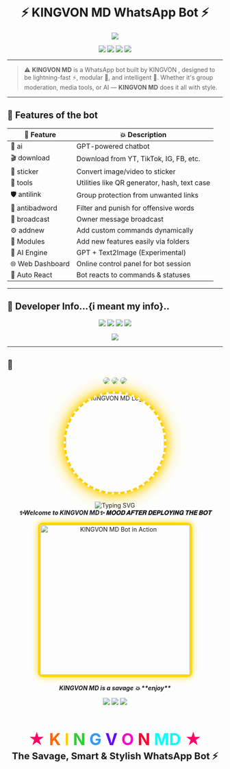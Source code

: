 <h1 align="center">
  ⚡ KINGVON MD WhatsApp Bot ⚡
</h1>

<p align="center">
  <img src="https://readme-typing-svg.demolab.com/?lines=The+Next+Evolution+of+WhatsApp+Bots;KINGVON+MD+is+Live+24%2F7!;Multi-Device,+AI-Powered,+Modular,+Insane!&font=Fira+Code&center=true&width=750&height=45&color=0FFF00&vCenter=true" />
</p>

<p align="center">
  <img src="https://img.shields.io/badge/KINGVON-MD-blueviolet?style=for-the-badge" />
  <img src="https://img.shields.io/badge/Baileys-MD-orange?style=for-the-badge" />
  <img src="https://img.shields.io/badge/Status-ONLINE-success?style=for-the-badge" />
  <img src="https://img.shields.io/badge/License-MIT-blue?style=for-the-badge" />
</p>

---

> ⚠️ **KINGVON MD** is a WhatsApp bot built by KINGVON , designed to be lightning-fast ⚡, modular 🧩, and intelligent 🤖. Whether it's group moderation, media tools, or AI — **KINGVON MD** does it all with style.

---

## 🌟 Features of the bot

| 🔧 Feature        | 💥 Description |
|------------------|----------------|
| 🤖 ai             | GPT-powered chatbot |
| 🎬 download       | Download from YT, TikTok, IG, FB, etc. |
| 🎨 sticker        | Convert image/video to sticker |
| 🧰 tools          | Utilities like QR generator, hash, text case |
| 🛡️ antilink       | Group protection from unwanted links |
| 🚷 antibadword    | Filter and punish for offensive words |
| 📢 broadcast      | Owner message broadcast |
| ⚙️ addnew         | Add custom commands dynamically |
| 🧬 Modules        | Add new features easily via folders |
| 🧠 AI Engine      | GPT + Text2Image (Experimental) |
| 🌐 Web Dashboard  | Online control panel for bot session |
| 🎯 Auto React     | Bot reacts to commands & statuses |

---

## 👑 Developer Info...{i meant my info}..

<p align="center">
  <a href="https://wa.me/254720326316"><img src="https://img.shields.io/badge/Contact-KINGVON-25D366?style=for-the-badge&logo=whatsapp&logoColor=white" /></a>
  <a href="https://github.com/SilverTosh"><img src="https://img.shields.io/badge/GitHub-SilverTosh-6e40c9?style=for-the-badge&logo=github" /></a>
  <a href="https://whatsapp.com/channel/0029Vb5tbcZEKyZEHbicrV1y"><img src="https://img.shields.io/badge/Channel-KINGVON-green?style=for-the-badge&logo=whatsapp" /></a>
  <a href="https://chat.whatsapp.com/HOjijD27VBUC9RiI9ObYvY"><img src="https://img.shields.io/badge/Support%20Group-Join-blue?style=for-the-badge&logo=whatsapp" /></a>
</p>

<p align="center">
  <a href="https://evil-twin.onrender.com/" target="_blank">
    <img src="https://img.shields.io/badge/Visit%20KINGVON.tech-Click%20Here-ff69b4?style=for-the-badge&logo=firefox&logoColor=white&color=FF1493&labelColor=FFD700" />
  </a>
</p>

---

## 🚀

<p align="center">
  <img src="https://img.shields.io/badge/MADE%20BY-KINGVON-blueviolet?style=for-the-badge&logo=github" style="border-radius: 50%;">
  <img src="https://img.shields.io/badge/VERSION-1.0-green?style=for-the-badge&logo=npm" style="border-radius: 50%;">
  <img src="https://img.shields.io/badge/BOT%20POWER-🔥%20100%25-red?style=for-the-badge" style="border-radius: 50%;">
</p>

<p align="center">
  <img 
    src="https://media.giphy.com/media/l0MYt5jPR6QX5pnqM/giphy.gif" 
    alt="KINGVON MD Logo" 
    width="230" 
    style="
      border-radius: 50%;
      border: 5px dashed #ffcc00;
      box-shadow: 0 0 20px #ffcc00, 0 0 40px #ffd700;
    "
  />
  <br><br>
  <img src="https://readme-typing-svg.demolab.com?font=Fira+Code&weight=500&size=24&pause=1000&color=FFD700&center=true&vCenter=true&random=false&width=435&lines=KINGVON+MD+%F0%9F%94%A5;WhatsApp+Bot+by+KINGVON+Power+is+%F0%9F%92%AF;Built+For+you+%F0%9F%94%AB" alt="Typing SVG" />
  <br>
  <b><i>✨Welcome to KINGVON MD✨ 𝐌𝐎𝐎𝐃 𝐀𝐅𝐓𝐄𝐑 𝐃𝐄𝐏𝐋𝐎𝐘𝐈𝐍𝐆 𝐓𝐇𝐄 𝐁𝐎𝐓</i></b>
</p>

<p align="center">
  <img src="https://media.giphy.com/media/PvMhM3Tq7RwNOX9iZw/giphy.gif" width="350" alt="KINGVON MD Bot in Action" style="border: 5px solid #FFD700; border-radius: 10px; box-shadow: 0 0 15px #FFD700;">
  <br><br>
  <i><b>KINGVON MD is a savage 💥 **enjoy**</b></i>
</p>

<p align="center">
  <img src="https://img.shields.io/badge/Current_Time-UTC%2B3_EAT-orange?style=for-the-badge&logo=clockify&logoColor=white" />
  <img src="https://img.shields.io/badge/Date-Today_is_May_29%2C_2025-blue?style=for-the-badge&logo=calendar&logoColor=white" />
  <img src="https://img.shields.io/badge/Status-Running_24%2F7-green?style=for-the-badge&logo=vercel&logoColor=white" />
</p>

<h1 align="center" style="font-size: 38px;">
  <span style="color:#FF0066;">★</span>
  <span style="color:#FF6600;">K</span>
  <span style="color:#FFCC00;">I</span>
  <span style="color:#33CC33;">N</span>
  <span style="color:#3399FF;">G</span>
  <span style="color:#6600FF;">V</span>
  <span style="color:#FF00CC;">O</span>
  <span style="color:#FF0033;">N</span>
  <span style="color:#00FFFF;"> MD</span>
  <span style="color:#FF0066;">★</span><br/>
  <span style="font-size: 22px;">The Savage, Smart & Stylish WhatsApp Bot ⚡</span>
</h1>
